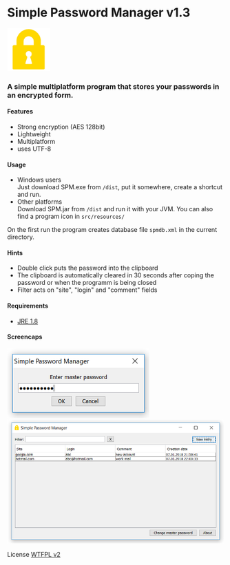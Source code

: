 # Simple Password Manager v1.3
![alt text](https://github.com/AlexIII/spm/blob/master/src/resources/ico.png) 

### A simple multiplatform program that stores your passwords in an encrypted form.

#### Features
- Strong encryption (AES 128bit)
- Lightweight
- Multiplatform
- uses UTF-8

#### Usage
- Windows users<br/>
Just download SPM.exe from `/dist`, put it somewhere, create a shortcut and run.
- Other platforms<br/>
Download SPM.jar from `/dist` and run it with your JVM. You can also find a program icon in `src/resources/`

On the first run the program creates database file `spmdb.xml` in the current directory.

#### Hints
- Double click puts the password into the clipboard
- The clipboard is automatically cleared in 30 seconds after coping the password or when the programm is being closed
- Filter acts on "site", "login" and "comment" fields

#### Requirements
- [JRE 1.8](http://www.oracle.com/technetwork/java/javase/downloads/jre8-downloads-2133155.html)

#### Screencaps
![alt text](https://github.com/AlexIII/spm/blob/master/sc1.png)
![alt text](https://github.com/AlexIII/spm/blob/master/sc2.png)

License
[WTFPL v2](http://www.wtfpl.net)

